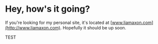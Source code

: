 # Hey, how's it going?

If you're looking for my personal site, it's located at [www.liamaxon.com](http://www.liamaxon.com). Hopefully it should be up soon.

TEST
